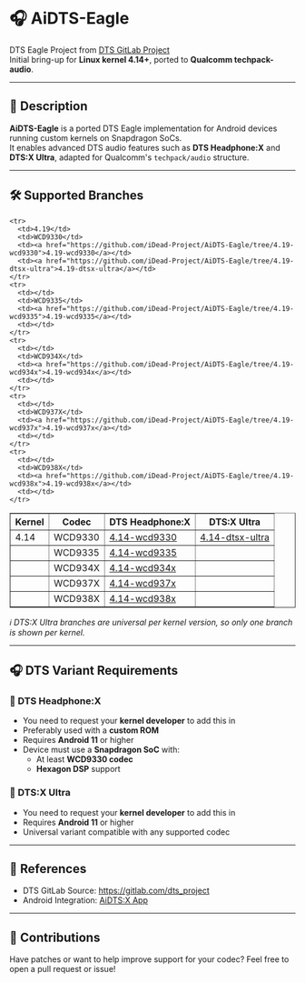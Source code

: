 <!DOCTYPE html>
<html lang="en">
<head>
  <meta charset="UTF-8">
  <title>AiDTS-Eagle README</title>
</head>
<body>

<h1>🎧 AiDTS-Eagle</h1>

<p>DTS Eagle Project from <a href="https://gitlab.com/dts_project">DTS GitLab Project</a><br>
Initial bring-up for <strong>Linux kernel 4.14+</strong>, ported to <strong>Qualcomm techpack-audio</strong>.</p>

<hr>

<h2>📌 Description</h2>
<p><strong>AiDTS-Eagle</strong> is a ported DTS Eagle implementation for Android devices running custom kernels on Snapdragon SoCs.<br>
It enables advanced DTS audio features such as <strong>DTS Headphone:X</strong> and <strong>DTS:X Ultra</strong>, adapted for Qualcomm's <code>techpack/audio</code> structure.</p>

<hr>

<h2>🛠️ Supported Branches</h2>

<table border="1" cellpadding="6" cellspacing="0">
  <thead>
    <tr>
      <th>Kernel</th>
      <th>Codec</th>
      <th>DTS Headphone:X</th>
      <th>DTS:X Ultra</th>
    </tr>
  </thead>
  <tbody>
    <tr>
      <td>4.14</td>
      <td>WCD9330</td>
      <td><a href="https://github.com/iDead-Project/AiDTS-Eagle/tree/4.14-wcd9330">4.14-wcd9330</a></td>
      <td><a href="https://github.com/iDead-Project/AiDTS-Eagle/tree/4.14-dtsx-ultra">4.14-dtsx-ultra</a></td>
    </tr>
    <tr>
      <td></td>
      <td>WCD9335</td>
      <td><a href="https://github.com/iDead-Project/AiDTS-Eagle/tree/4.14-wcd9335">4.14-wcd9335</a></td>
      <td></td>
    </tr>
    <tr>
      <td></td>
      <td>WCD934X</td>
      <td><a href="https://github.com/iDead-Project/AiDTS-Eagle/tree/4.14-wcd934x">4.14-wcd934x</a></td>
      <td></td>
    </tr>
    <tr>
      <td></td>
      <td>WCD937X</td>
      <td><a href="https://github.com/iDead-Project/AiDTS-Eagle/tree/4.14-wcd937x">4.14-wcd937x</a></td>
      <td></td>
    </tr>
    <tr>
      <td></td>
      <td>WCD938X</td>
      <td><a href="https://github.com/iDead-Project/AiDTS-Eagle/tree/4.14-wcd938x">4.14-wcd938x</a></td>
      <td></td>
    </tr>

    <tr>
      <td>4.19</td>
      <td>WCD9330</td>
      <td><a href="https://github.com/iDead-Project/AiDTS-Eagle/tree/4.19-wcd9330">4.19-wcd9330</a></td>
      <td><a href="https://github.com/iDead-Project/AiDTS-Eagle/tree/4.19-dtsx-ultra">4.19-dtsx-ultra</a></td>
    </tr>
    <tr>
      <td></td>
      <td>WCD9335</td>
      <td><a href="https://github.com/iDead-Project/AiDTS-Eagle/tree/4.19-wcd9335">4.19-wcd9335</a></td>
      <td></td>
    </tr>
    <tr>
      <td></td>
      <td>WCD934X</td>
      <td><a href="https://github.com/iDead-Project/AiDTS-Eagle/tree/4.19-wcd934x">4.19-wcd934x</a></td>
      <td></td>
    </tr>
    <tr>
      <td></td>
      <td>WCD937X</td>
      <td><a href="https://github.com/iDead-Project/AiDTS-Eagle/tree/4.19-wcd937x">4.19-wcd937x</a></td>
      <td></td>
    </tr>
    <tr>
      <td></td>
      <td>WCD938X</td>
      <td><a href="https://github.com/iDead-Project/AiDTS-Eagle/tree/4.19-wcd938x">4.19-wcd938x</a></td>
      <td></td>
    </tr>
  </tbody>
</table>

<p><em>ℹ️ DTS:X Ultra branches are universal per kernel version, so only one branch is shown per kernel.</em></p>

<hr>

<h2>🎧 DTS Variant Requirements</h2>

<h3>📀 DTS Headphone:X</h3>
<ul>
  <li>You need to request your <strong>kernel developer</strong> to add this in</li>
  <li>Preferably used with a <strong>custom ROM</strong></li>
  <li>Requires <strong>Android 11</strong> or higher</li>
  <li>Device must use a <strong>Snapdragon SoC</strong> with:
    <ul>
      <li>At least <strong>WCD9330 codec</strong></li>
      <li><strong>Hexagon DSP</strong> support</li>
    </ul>
  </li>
</ul>

<h3>💽 DTS:X Ultra</h3>
<ul>
  <li>You need to request your <strong>kernel developer</strong> to add this in</li>
  <li>Requires <strong>Android 11</strong> or higher</li>
  <li>Universal variant compatible with any supported codec</li>
</ul>

<hr>

<h2>🔗 References</h2>
<ul>
  <li>DTS GitLab Source: <a href="https://gitlab.com/dts_project">https://gitlab.com/dts_project</a></li>
  <li>Android Integration: <a href="https://github.com/iDead-Project/AiDTS-X">AiDTS:X App</a></li>
</ul>

<hr>

<h2>💬 Contributions</h2>
<p>Have patches or want to help improve support for your codec? Feel free to open a pull request or issue!</p>

</body>
</html>
